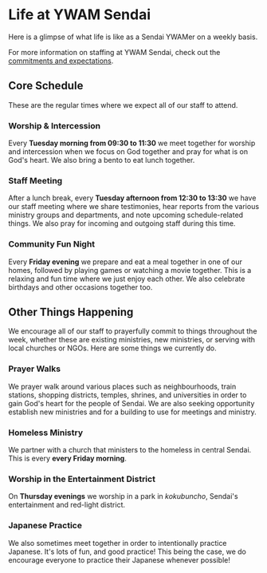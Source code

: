 # Life at YWAM Sendai

Here is a glimpse of what life is like as a Sendai YWAMer on a weekly basis.

For more information on staffing at YWAM Sendai, check out the [commitments and expectations](commitments.md).

## Core Schedule

These are the regular times where we expect all of our staff to attend.

### Worship & Intercession

Every **Tuesday morning from 09:30 to 11:30** we meet together for worship and intercession when we focus on God together and pray for what is on God's heart. We also bring a bento to eat lunch together.

### Staff Meeting

After a lunch break, every **Tuesday afternoon from 12:30 to 13:30** we have our staff meeting where we share testimonies, hear reports from the various ministry groups and departments, and note upcoming schedule-related things. We also pray for incoming and outgoing staff during this time.

### Community Fun Night

Every **Friday evening** we prepare and eat a meal together in one of our homes, followed by playing games or watching a movie together. This is a relaxing and fun time where we just enjoy each other. We also celebrate birthdays and other occasions together too.

## Other Things Happening

We encourage all of our staff to prayerfully commit to things throughout the week, whether these are existing ministries, new ministries, or serving with local churches or NGOs. Here are some things we currently do.

### Prayer Walks

We prayer walk around various places such as neighbourhoods, train stations, shopping districts, temples, shrines, and universities in order to gain God's heart for the people of Sendai. We are also seeking opportunity establish new ministries and for a building to use for meetings and ministry.

### Homeless Ministry

We partner with a church that ministers to the homeless in central Sendai. This is every **every Friday morning**.

### Worship in the Entertainment District

On **Thursday evenings** we worship in a park in *kokubuncho*, Sendai's entertainment and red-light district.

### Japanese Practice

We also sometimes meet together in order to intentionally practice Japanese. It's lots of fun, and good practice! This being the case, we do encourage everyone to practice their Japanese whenever possible!

